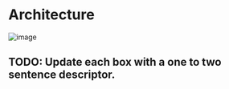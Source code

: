 # Architecture

![image](https://github.com/user-attachments/assets/abeb8000-0b9c-48cb-ac78-0ccb7580bce9)

## TODO: Update each box with a one to two sentence descriptor.
